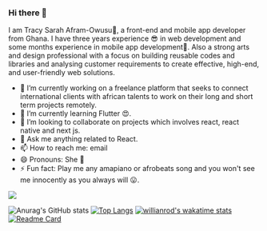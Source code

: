 ### Hi there 👋
 I am Tracy Sarah Afram-Owusu👑, a front-end and mobile app developer from Ghana. I have three years experience 😎 in web development and some months experience in mobile app development🙈. Also a strong arts and design professional with a focus on building reusable codes and libraries and analysing customer requirements to create effective, high-end, and user-friendly web solutions.
 
 - 🔭 I’m currently working on a freelance platform that seeks to connect international clients with african talents to work on their long and short term projects remotely.
- 🌱 I’m currently learning Flutter 😍.
- 👯 I’m looking to collaborate on projects which involves react, react native and next js.
- 💬 Ask me anything related to React.
- 📫 How to reach me:  email
- 😄 Pronouns: She 👑
- ⚡ Fun fact: Play me any amapiano or afrobeats song and you won't see me innocently as you always will 😛.

![](https://komarev.com/ghpvc/?username=tracy1-sarah&color=blueviolet&style=plastic)


![Anurag's GitHub stats](https://github-readme-stats.vercel.app/api?username=tracy1-sarah&show_icons=true&theme=transparent)
[![Top Langs](https://github-readme-stats.vercel.app/api/top-langs/?username=tracy1-sarah&show_icons=true&count_private=true)](https://github.com/anuraghazra/github-readme-stats)
[![willianrod's wakatime stats](https://github-readme-stats.vercel.app/api/wakatime?username=tracy_spec)](https://github.com/anuraghazra/github-readme-stats)
[![Readme Card](https://github-readme-stats.vercel.app/api/pin/?username=tracy1-sarah)](https://github.com/anuraghazra/github-readme-stats)
